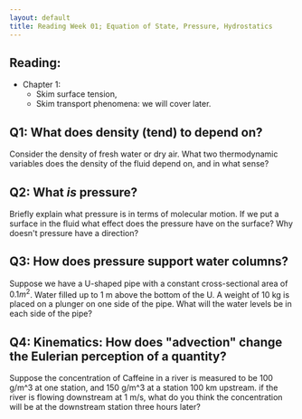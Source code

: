 ```yaml
---
layout: default
title: Reading Week 01; Equation of State, Pressure, Hydrostatics
---
```


## Reading:  
  - Chapter 1:
    - Skim surface tension,
    - Skim transport phenomena: we will cover later.

## Q1: What does density (tend) to depend on?

Consider the density of fresh water or dry air.  What two
thermodynamic variables does the density of the fluid depend on, and in
what sense?  

## Q2: What *is* pressure?

Briefly explain what pressure is in terms of molecular motion.  If we put
a surface in the fluid what effect does the pressure have on the
surface?  Why doesn't pressure have a direction?  

## Q3: How does pressure support water columns?

Suppose we have a U-shaped pipe with a constant cross-sectional area of
$0.1 m^2$. Water filled up to 1 m above the bottom of the U.  A weight
of 10 kg is placed on a plunger on one side of the pipe. What will the
water levels be in each side of the pipe?  

## Q4: Kinematics: How does "advection" change the Eulerian perception of a quantity?

Suppose the concentration of Caffeine in a river is measured to be 100 g/m^3
at one station, and 150 g/m^3 at a station 100 km upstream.  if the river is
flowing downstream at 1 m/s, what do you think the concentration will be
at the downstream station three hours later?  
